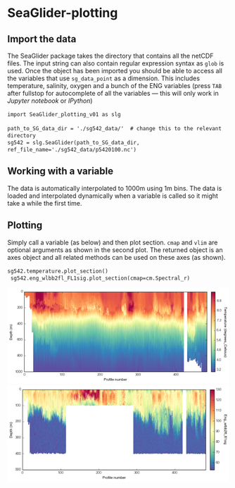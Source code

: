 # SeaGlider-plotting

## Import the data 

The SeaGlider package takes the directory that contains all the netCDF files. The input string can also contain regular expression syntax as `glob` is used. Once the object has been imported you should be able to access all the variables that use `sg_data_point` as a dimension. This includes temperature, salinity, oxygen and a bunch of the ENG variables (press `TAB` after fullstop for autocomplete of all the variables — this will only work in *Jupyter notebook* or *IPython*)

    import SeaGlider_plotting_v01 as slg
    
    path_to_SG_data_dir = './sg542_data/'  # change this to the relevant directory
    sg542 = slg.SeaGlider(path_to_SG_data_dir, ref_file_name='./sg542_data/p5420100.nc')

## Working with a variable

The data is automatically interpolated to 1000m using 1m bins. The data is loaded and interpolated dynamically when a variable is called so it might take a while the first time. 

## Plotting
Simply call a variable (as below) and then plot section. `cmap` and `vlim` are optional arguments as shown in the second plot. The returned object is an axes object and all related methods can be used on these axes (as shown).

    sg542.temperature.plot_section()
	 sg542.eng_wlbb2fl_FL1sig.plot_section(cmap=cm.Spectral_r)
	  
![title](images/sst.jpg)
![title](images/backscatter.jpg)